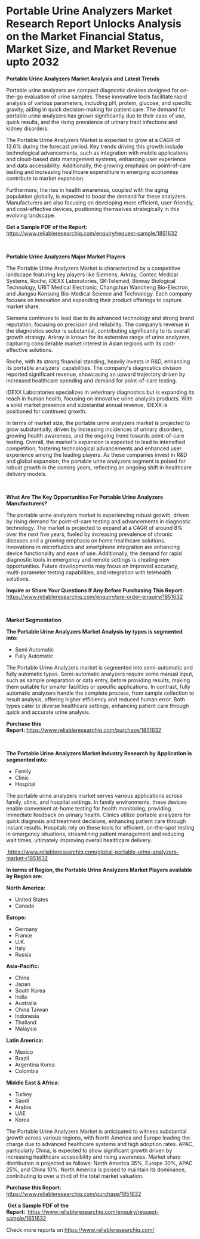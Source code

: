 <p><h1>Portable Urine Analyzers Market Research Report Unlocks Analysis on the Market Financial Status, Market Size, and Market Revenue upto 2032</h1></p><p><strong>Portable Urine Analyzers Market Analysis and Latest Trends</strong></p>
<p><p>Portable urine analyzers are compact diagnostic devices designed for on-the-go evaluation of urine samples. These innovative tools facilitate rapid analysis of various parameters, including pH, protein, glucose, and specific gravity, aiding in quick decision-making for patient care. The demand for portable urine analyzers has grown significantly due to their ease of use, quick results, and the rising prevalence of urinary tract infections and kidney disorders.</p><p>The Portable Urine Analyzers Market is expected to grow at a CAGR of 13.6% during the forecast period. Key trends driving this growth include technological advancements, such as integration with mobile applications and cloud-based data management systems, enhancing user experience and data accessibility. Additionally, the growing emphasis on point-of-care testing and increasing healthcare expenditure in emerging economies contribute to market expansion. </p><p>Furthermore, the rise in health awareness, coupled with the aging population globally, is expected to boost the demand for these analyzers. Manufacturers are also focusing on developing more efficient, user-friendly, and cost-effective devices, positioning themselves strategically in this evolving landscape.</p></p>
<p><strong>Get a Sample PDF of the Report:&nbsp;</strong> <a href="https://www.reliableresearchiq.com/enquiry/request-sample/1851632?utm_campaign=1900&utm_medium=2&utm_source=Github&utm_content=ia&utm_term=07012025&utm_id=portable-urine-analyzers">https://www.reliableresearchiq.com/enquiry/request-sample/1851632</a></p>
<p>&nbsp;</p>
<p><strong>Portable Urine Analyzers Major Market Players</strong></p>
<p><p>The Portable Urine Analyzers Market is characterized by a competitive landscape featuring key players like Siemens, Arkray, Contec Medical Systems, Roche, IDEXX Laboratories, SK-Telemed, Bioway Biological Technology, URIT Medical Electronic, Changchun Wancheng Bio-Electron, and Jiangsu Konsung Bio-Medical Science and Technology. Each company focuses on innovation and expanding their product offerings to capture market share.</p><p>Siemens continues to lead due to its advanced technology and strong brand reputation, focusing on precision and reliability. The company’s revenue in the diagnostics sector is substantial, contributing significantly to its overall growth strategy. Arkray is known for its extensive range of urine analyzers, capturing considerable market interest in Asian regions with its cost-effective solutions.</p><p>Roche, with its strong financial standing, heavily invests in R&D, enhancing its portable analyzers' capabilities. The company's diagnostics division reported significant revenue, showcasing an upward trajectory driven by increased healthcare spending and demand for point-of-care testing.</p><p>IDEXX Laboratories specializes in veterinary diagnostics but is expanding its reach in human health, focusing on innovative urine analysis products. With a solid market presence and substantial annual revenue, IDEXX is positioned for continued growth.</p><p>In terms of market size, the portable urine analyzers market is projected to grow substantially, driven by increasing incidences of urinary disorders, growing health awareness, and the ongoing trend towards point-of-care testing. Overall, the market's expansion is expected to lead to intensified competition, fostering technological advancements and enhanced user experience among the leading players. As these companies invest in R&D and global expansion, the portable urine analyzers segment is poised for robust growth in the coming years, reflecting an ongoing shift in healthcare delivery models.</p></p>
<p>&nbsp;</p>
<p><strong>What Are The Key Opportunities For Portable Urine Analyzers Manufacturers?</strong></p>
<p><p>The portable urine analyzers market is experiencing robust growth, driven by rising demand for point-of-care testing and advancements in diagnostic technology. The market is projected to expand at a CAGR of around 8% over the next five years, fueled by increasing prevalence of chronic diseases and a growing emphasis on home healthcare solutions. Innovations in microfluidics and smartphone integration are enhancing device functionality and ease of use. Additionally, the demand for rapid diagnostic tools in emergency and remote settings is creating new opportunities. Future developments may focus on improved accuracy, multi-parameter testing capabilities, and integration with telehealth solutions.</p></p>
<p><strong>Inquire or Share Your Questions If Any Before Purchasing This Report:</strong> <a href="https://www.reliableresearchiq.com/enquiry/pre-order-enquiry/1851632?utm_campaign=1900&utm_medium=2&utm_source=Github&utm_content=ia&utm_term=07012025&utm_id=portable-urine-analyzers">https://www.reliableresearchiq.com/enquiry/pre-order-enquiry/1851632</a></p>
<p>&nbsp;</p>
<p><strong>Market Segmentation</strong></p>
<p><strong>The Portable Urine Analyzers Market Analysis by types is segmented into:</strong></p>
<p><ul><li>Semi Automatic</li><li>Fully Automatic</li></ul></p>
<p><p>The Portable Urine Analyzers market is segmented into semi-automatic and fully automatic types. Semi-automatic analyzers require some manual input, such as sample preparation or data entry, before providing results, making them suitable for smaller facilities or specific applications. In contrast, fully automatic analyzers handle the complete process, from sample collection to result analysis, offering higher efficiency and reduced human error. Both types cater to diverse healthcare settings, enhancing patient care through quick and accurate urine analysis.</p></p>
<p><strong>Purchase this Report:&nbsp;</strong><a href="https://www.reliableresearchiq.com/purchase/1851632?utm_campaign=1900&utm_medium=2&utm_source=Github&utm_content=ia&utm_term=07012025&utm_id=portable-urine-analyzers">https://www.reliableresearchiq.com/purchase/1851632</a></p>
<p>&nbsp;</p>
<p><strong>The Portable Urine Analyzers Market Industry Research by Application is segmented into:</strong></p>
<p><ul><li>Family</li><li>Clinic</li><li>Hospital</li></ul></p>
<p><p>The portable urine analyzers market serves various applications across family, clinic, and hospital settings. In family environments, these devices enable convenient at-home testing for health monitoring, providing immediate feedback on urinary health. Clinics utilize portable analyzers for quick diagnosis and treatment decisions, enhancing patient care through instant results. Hospitals rely on these tools for efficient, on-the-spot testing in emergency situations, streamlining patient management and reducing wait times, ultimately improving overall healthcare delivery.</p></p>
<p><a href="https://www.reliableresearchiq.com/global-portable-urine-analyzers-market-r1851632?utm_campaign=1900&utm_medium=2&utm_source=Github&utm_content=ia&utm_term=07012025&utm_id=portable-urine-analyzers">&nbsp;https://www.reliableresearchiq.com/global-portable-urine-analyzers-market-r1851632</a></p>
<p><strong>In terms of Region, the Portable Urine Analyzers Market Players available by Region are:</strong></p>
<p>
    <p> <strong> North America: </strong>
        <ul>
            <li>United States</li>
            <li>Canada</li>
        </ul>
        </p> 
    <p> <strong> Europe: </strong>
        <ul>
            <li>Germany</li>
            <li>France</li>
            <li>U.K.</li>
            <li>Italy</li>
            <li>Russia</li>
        </ul>
        </p> 
    <p> <strong> Asia-Pacific: </strong>
        <ul>
            <li>China</li>
            <li>Japan</li>
            <li>South Korea</li>
            <li>India</li>
            <li>Australia</li>
            <li>China Taiwan</li>
            <li>Indonesia</li>
            <li>Thailand</li>
            <li>Malaysia</li>
        </ul>
        </p> 
    <p> <strong> Latin America: </strong>
        <ul>
            <li>Mexico</li>
            <li>Brazil</li>
            <li>Argentina Korea</li>
            <li>Colombia</li>
        </ul>
        </p> 
    <p> <strong> Middle East & Africa: </strong>
        <ul>
            <li>Turkey</li>
            <li>Saudi</li>
            <li>Arabia</li>
            <li>UAE</li>
            <li>Korea</li>
        </ul>
    </p>
    </p>
<p><p>The Portable Urine Analyzers Market is anticipated to witness substantial growth across various regions, with North America and Europe leading the charge due to advanced healthcare systems and high adoption rates. APAC, particularly China, is expected to show significant growth driven by increasing healthcare accessibility and rising awareness. Market share distribution is projected as follows: North America 35%, Europe 30%, APAC 25%, and China 10%. North America is poised to maintain its dominance, contributing to over a third of the total market valuation.</p></p>
<p><strong>Purchase this Report: </strong><a href="https://www.reliableresearchiq.com/purchase/1851632?utm_campaign=1900&utm_medium=2&utm_source=Github&utm_content=ia&utm_term=07012025&utm_id=portable-urine-analyzers">https://www.reliableresearchiq.com/purchase/1851632</a></p>
<p>&nbsp;<strong>Get a Sample PDF of the Report:&nbsp;&nbsp;</strong><a href="https://www.reliableresearchiq.com/enquiry/request-sample/1851632?utm_campaign=1900&utm_medium=2&utm_source=Github&utm_content=ia&utm_term=07012025&utm_id=portable-urine-analyzers">https://www.reliableresearchiq.com/enquiry/request-sample/1851632</a></p>
<p><strong></strong></p>
<p>Check more reports on <a href="https://www.reliableresearchiq.com/?utm_campaign=1900&utm_medium=2&utm_source=Github&utm_content=ia&utm_term=07012025&utm_id=portable-urine-analyzers">https://www.reliableresearchiq.com/</a></p>